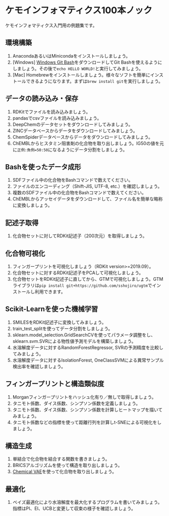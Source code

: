 # ケモインフォマティクス100本ノック

ケモインフォマティクス入門用の例題集です。

## 環境構築
1. AnacondaあるいはMinicondaをインストールしましょう。
1. [Windows] [Windows Git Bash](https://gitforwindows.org/)をダウンロードしてGit Bashを使えるようにしましょう。その後で`echo HELLO WORLD!`と実行してみましょう。
1. [Mac] Homebrewをインストールしましょう。様々なソフトを簡単にインストールできるようになります。まずは`brew install git`を実行しましょう。

## データの読み込み・保存
1. RDKitでファイルを読み込みましょう。
1. pandasでcsvファイルを読み込みましょう。
1. DeepChemのデータセットをダウンロードしてみましょう。
1. ZINCデータベースからデータをダウンロードしてみましょう。
1. ChemSpiderデータベースからデータをダウンロードしてみましょう。
1. ChEMBLからヒスタミン阻害剤の化合物を取り出しましょう。IG50の値を元に`正例:負例=50:50`になるようにデータ分割をしましょう。

## Bashを使ったデータ成形
1. SDFファイル中の化合物をBashコマンドで数えてください。
1. ファイルのエンコーディング（Shift-JIS, UTF-8, etc.）を確認しましょう。
1. 複数のSDFファイル中の化合物をBashコマンドで数えてください。
1. ChEMBLからアッセイデータをダウンロードして、ファイル名を簡単な略称に変換しましょう。

## 記述子取得
1. 化合物セットに対してRDKit記述子（200次元）を取得しましょう。

## 化合物可視化
1. フィンガープリントを可視化しましょう（RDKit version>=2019.09）。
1. 化合物セットに対するRDKit記述子をPCAして可視化しましょう。
1. 化合物セットをRDKit記述子に直してから、GTMで可視化しましょう。GTMライブラリは`pip install git+https://github.com/sshojiro/ugtm`でインストールし利用できます。

## Scikit-Learnを使った機械学習
1. SMILESをRDKit記述子に変換してみましょう。
1. train_test_splitを使ってデータ分割をしましょう。
1. sklearn.model_selection.GridSearchCVを使ってパラメータ調整をし、sklearn.svm.SVRによる物性値予測モデルを構築しましょう。
1. 水溶解度データに対するRandomForestRegressor, SVRの予測精度を比較してみましょう。
1. 水溶解度データに対するIsolationForest, OneClassSVMによる異常サンプル検出率を確認しましょう。

## フィンガープリントと構造類似度
1. Morganフィンガープリントをハッシュ化有り／無しで取得しましょう。
1. タニモト係数、ダイス係数、シンプソン係数を定義しましょう。
1. タニモト係数、ダイス係数、シンプソン係数を計算しヒートマップを描いてみましょう。
1. タニモト係数などの指標を使って距離行列を計算しt-SNEによる可視化をしましょう。

## 構造生成
1. 単結合で化合物を結合する関数を書きましょう。
1. BRICSアルゴリズムを使って構造を取り出しましょう。
1. [Chemical VAE](https://github.com/aspuru-guzik-group/chemical_vae)を使って化合物を取り出しましょう。

## 最適化
1. ベイズ最適化により水溶解度を最大化するプログラムを書いてみましょう。指標はPI、EI、UCBと変更して収束の様子を確認しましょう。
